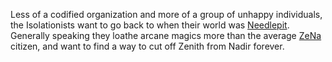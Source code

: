 Less of a codified organization and more of a group of unhappy individuals, the Isolationists want to go back to when their world was [Needlepit](Needlepit). Generally speaking they loathe arcane magics more than the average [ZeNa](ZeNa.md) citizen, and want to find a way to cut off Zenith from Nadir forever.